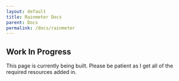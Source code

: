 ```yaml
---
layout: default
title: Rainmeter Docs
parent: Docs
permalink: /docs/rainmeter
---
```



## Work In Progress

This page is currently being built. Please be patient as I get all of the required resources added in.
